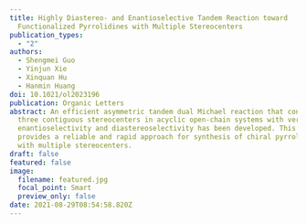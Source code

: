 ```yaml
---
title: Highly Diastereo- and Enantioselective Tandem Reaction toward
  Functionalized Pyrrolidines with Multiple Stereocenters
publication_types:
  - "2"
authors:
  - Shengmei Guo
  - Yinjun Xie
  - Xinquan Hu
  - Hanmin Huang
doi: 10.1021/ol2023196
publication: Organic Letters
abstract: An efficient asymmetric tandem dual Michael reaction that constructs
  three contiguous stereocenters in acyclic open-chain systems with very high
  enantioselectivity and diastereoselectivity has been developed. This protocol
  provides a reliable and rapid approach for synthesis of chiral pyrrolidines
  with multiple stereocenters.
draft: false
featured: false
image:
  filename: featured.jpg
  focal_point: Smart
  preview_only: false
date: 2021-08-29T08:54:58.820Z
---
```

